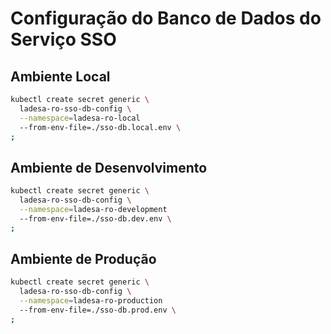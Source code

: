 # Configuração do Banco de Dados do Serviço SSO

## Ambiente Local

```sh
kubectl create secret generic \
  ladesa-ro-sso-db-config \
  --namespace=ladesa-ro-local
  --from-env-file=./sso-db.local.env \
;
```

## Ambiente de Desenvolvimento

```sh
kubectl create secret generic \
  ladesa-ro-sso-db-config \
  --namespace=ladesa-ro-development
  --from-env-file=./sso-db.dev.env \
;
```

## Ambiente de Produção

```sh
kubectl create secret generic \
  ladesa-ro-sso-db-config \
  --namespace=ladesa-ro-production
  --from-env-file=./sso-db.prod.env \
;
```

